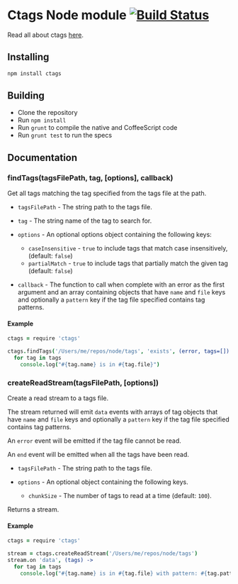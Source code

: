 # Ctags Node module [![Build Status](https://travis-ci.org/atom/node-ctags.png)](https://travis-ci.org/atom/node-ctags)

Read all about ctags [here](http://ctags.sourceforge.net/).

## Installing

```sh
npm install ctags
```

## Building
  * Clone the repository
  * Run `npm install`
  * Run `grunt` to compile the native and CoffeeScript code
  * Run `grunt test` to run the specs

## Documentation

### findTags(tagsFilePath, tag, [options], callback)

Get all tags matching the tag specified from the tags file at the path.

* `tagsFilePath` - The string path to the tags file.

* `tag` - The string name of the tag to search for.

* `options` - An optional options object containing the following keys:

  * `caseInsensitive` - `true` to include tags that match case insensitively,
    (default: `false`)
  * `partialMatch` - `true` to include tags that partially match the given tag
    (default: `false`)

* `callback` - The function to call when complete with an error as the first
             argument and an array containing objects that have `name` and
             `file` keys and optionally a `pattern` key if the tag file
             specified contains tag patterns.

#### Example

```coffeescript
ctags = require 'ctags'

ctags.findTags('/Users/me/repos/node/tags', 'exists', (error, tags=[]) ->
  for tag in tags
    console.log("#{tag.name} is in #{tag.file}")
```

### createReadStream(tagsFilePath, [options])

Create a read stream to a tags file.

The stream returned will emit `data` events with arrays of tag objects
that have `name` and `file` keys and optionally a `pattern` key if the tag file
specified contains tag patterns.

An `error` event will be emitted if the tag file cannot be read.

An `end` event will be emitted when all the tags have been read.

* `tagsFilePath` - The string path to the tags file.

* `options` - An optional object containing the following keys.

  * `chunkSize` - The number of tags to read at a time (default: `100`).

Returns a stream.
#### Example

```coffeescript
ctags = require 'ctags'

stream = ctags.createReadStream('/Users/me/repos/node/tags')
stream.on 'data', (tags) ->
  for tag in tags
    console.log("#{tag.name} is in #{tag.file} with pattern: #{tag.pattern}")
```
